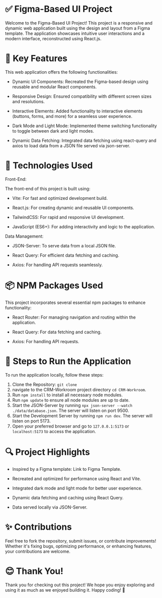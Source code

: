 # ✅ Figma-Based UI Project

Welcome to the Figma-Based UI Project! This project is a responsive and dynamic web application built using the design and layout from a Figma template. The application showcases intuitive user interactions and a modern interface, reconstructed using React.js.

# 🔑 Key Features

This web application offers the following functionalities:

* Dynamic UI Components:
Recreated the Figma-based design using reusable and modular React components.

* Responsive Design:
Ensured compatibility with different screen sizes and resolutions.

* Interactive Elements:
Added functionality to interactive elements (buttons, forms, and more) for a seamless user experience.

* Dark Mode and Light Mode:
Implemented theme switching functionality to toggle between dark and light modes.

* Dynamic Data Fetching:
Integrated data fetching using react-query and axios to load data from a JSON file served via json-server.

# 🔗 Technologies Used

Front-End:

The front-end of this project is built using:

* Vite: For fast and optimized development build.

* React.js: For creating dynamic and reusable UI components.

* TailwindCSS: For rapid and responsive UI development.

* JavaScript (ES6+): For adding interactivity and logic to the application.

Data Management:

* JSON-Server: To serve data from a local JSON file.

* React Query: For efficient data fetching and caching.

* Axios: For handling API requests seamlessly.

# 📦 NPM Packages Used

This project incorporates several essential npm packages to enhance functionality:

* React Router: For managing navigation and routing within the application.

* React Query: For data fetching and caching.

* Axios: For handling API requests.

# 🚀 Steps to Run the Application

To run the application locally, follow these steps:

1. Clone the Repository: ```git clone ```
2. navigate to the CRM-Workroom project directory ```cd CRM-Workroom```.
3. Run ```npm install``` to install all necessary node modules.
4. Run ```npm update``` to ensure all node modules are up to date.
5. Start the JSON-Server by running ```npx json-server --watch ./data/database.json```. The server will listen on port 9500.
6. Start the Development Server by running ```npm run dev```. The server will listen on port 5173.
7. Open your preferred browser and go to ````127.0.0.1:5173```` or ```localhost:5173``` to access the application.

# 🔍 Project Highlights

* Inspired by a Figma template: Link to Figma Template.

* Recreated and optimized for performance using React and Vite.

* Integrated dark mode and light mode for better user experience.

* Dynamic data fetching and caching using React Query.

* Data served locally via JSON-Server.

# ✨ Contributions

Feel free to fork the repository, submit issues, or contribute improvements! Whether it's fixing bugs, optimizing performance, or enhancing features, your contributions are welcome.

# 😊 Thank You!

Thank you for checking out this project! We hope you enjoy exploring and using it as much as we enjoyed building it. Happy coding! 🎉
